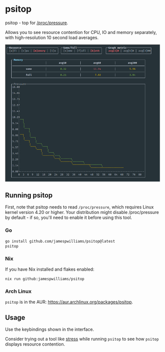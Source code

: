 # psitop

psitop - top for [/proc/pressure](https://docs.kernel.org/accounting/psi.html).

Allows you to see resource contention for CPU, IO and memory separately, with
high-resolution 10 second load averages.

![screenshot of psitop](https://github.com/jamespwilliams/psitop/blob/main/_assets/screenshot.png?raw=true)

## Running psitop

First, note that psitop needs to read `/proc/pressure`, which requires Linux
kernel version 4.20 or higher. Your distribution might disable /proc/pressure
by default - if so, you'll need to enable it before using this tool.

### Go

```
go install github.com/jamespwilliams/psitop@latest
psitop
```

### Nix

If you have Nix installed and flakes enabled:

```
nix run github:jamespwilliams/psitop
```

### Arch Linux

`psitop` is in the AUR: https://aur.archlinux.org/packages/psitop.

## Usage

Use the keybindings shown in the interface.

Consider trying out a tool like [stress](https://linux.die.net/man/1/stress)
while running `psitop` to see how `psitop` displays resource contention.
